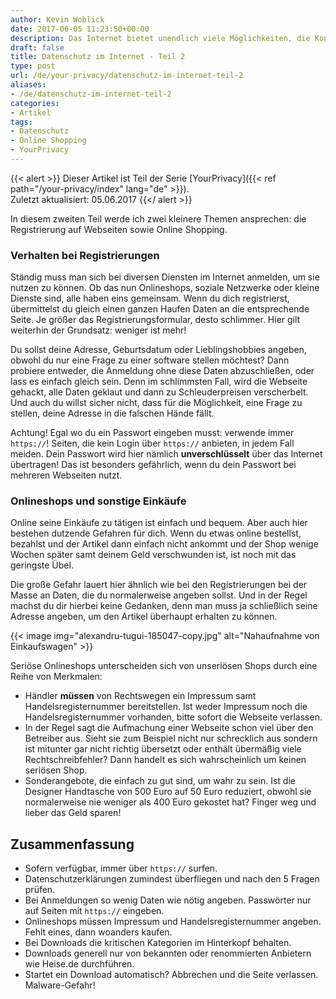 ```yaml
---
author: Kevin Woblick
date: 2017-06-05 11:23:50+00:00
description: Das Internet bietet unendlich viele Möglichkeiten, die Kontrolle über seine Daten zu verlieren. Dies ist Teil 2 zum allgemeinen Datenschutz im Netz.
draft: false
title: Datenschutz im Internet - Teil 2
type: post
url: /de/your-privacy/datenschutz-im-internet-teil-2
aliases:
- /de/datenschutz-im-internet-teil-2
categories:
- Artikel
tags:
- Datenschutz
- Online Shopping
- YourPrivacy
---
```


{{< alert >}}
Dieser Artikel ist Teil der Serie [YourPrivacy]({{< ref path="/your-privacy/index" lang="de" >}}).  
Zuletzt aktualisiert: 05.06.2017
{{</ alert >}}

In diesem zweiten Teil werde ich zwei kleinere Themen ansprechen: die Registrierung auf Webseiten sowie Online Shopping.


### Verhalten bei Registrierungen

Ständig muss man sich bei diversen Diensten im Internet anmelden, um sie nutzen zu können. Ob das nun Onlineshops, soziale Netzwerke oder kleine Dienste sind, alle haben eins gemeinsam. Wenn du dich registrierst, übermittelst du gleich einen ganzen Haufen Daten an die entsprechende Seite. Je größer das Registrierungsformular, desto schlimmer. Hier gilt weiterhin der Grundsatz: weniger ist mehr!

Du sollst deine Adresse, Geburtsdatum oder Lieblingshobbies angeben, obwohl du nur eine Frage zu einer software stellen möchtest? Dann probiere entweder, die Anmeldung ohne diese Daten abzuschließen, oder lass es einfach gleich sein. Denn im schlimmsten Fall, wird die Webseite gehackt, alle Daten geklaut und dann zu Schleuderpreisen verscherbelt. Und auch du willst sicher nicht, dass für die Möglichkeit, eine Frage zu stellen, deine Adresse in die falschen Hände fällt.

Achtung! Egal wo du ein Passwort eingeben musst: verwende immer `https://`! Seiten, die kein Login über `https://` anbieten, in jedem Fall meiden. Dein Passwort wird hier nämlich **unverschlüsselt** über das Internet übertragen! Das ist besonders gefährlich, wenn du dein Passwort bei mehreren Webseiten nutzt.


### Onlineshops und sonstige Einkäufe

Online seine Einkäufe zu tätigen ist einfach und bequem. Aber auch hier bestehen dutzende Gefahren für dich. Wenn du etwas online bestellst, bezahlst und der Artikel dann einfach nicht ankommt und der Shop wenige Wochen später samt deinem Geld verschwunden ist, ist noch mit das geringste Übel.

Die große Gefahr lauert hier ähnlich wie bei den Registrierungen bei der Masse an Daten, die du normalerweise angeben sollst. Und in der Regel machst du dir hierbei keine Gedanken, denn man muss ja schließlich seine Adresse angeben, um den Artikel überhaupt erhalten zu können.

{{< image img="alexandru-tugui-185047-copy.jpg" alt="Nahaufnahme von Einkaufswagen" >}}

Seriöse Onlineshops unterscheiden sich von unseriösen Shops durch eine Reihe von Merkmalen:

* Händler **müssen** von Rechtswegen ein Impressum samt Handelsregisternummer bereitstellen. Ist weder Impressum noch die Handelsregisternummer vorhanden, bitte sofort die Webseite verlassen.
* In der Regel sagt die Aufmachung einer Webseite schon viel über den Betreiber aus. Sieht sie zum Beispiel nicht nur schrecklich aus sondern ist mitunter gar nicht richtig übersetzt oder enthält übermäßig viele Rechtschreibfehler? Dann handelt es sich wahrscheinlich um keinen seriösen Shop.
* Sonderangebote, die einfach zu gut sind, um wahr zu sein. Ist die Designer Handtasche von 500 Euro auf 50 Euro reduziert, obwohl sie normalerweise nie weniger als 400 Euro gekostet hat? Finger weg und lieber das Geld sparen!


## Zusammenfassung

* Sofern verfügbar, immer über `https://` surfen.
* Datenschutzerklärungen zumindest überfliegen und nach den 5 Fragen prüfen.
* Bei Anmeldungen so wenig Daten wie nötig angeben. Passwörter nur auf Seiten mit `https://` eingeben.
* Onlineshops müssen Impressum und Handelsregisternummer angeben. Fehlt eines, dann woanders kaufen.
* Bei Downloads die kritischen Kategorien im Hinterkopf behalten.
* Downloads generell nur von bekannten oder renommierten Anbietern wie Heise.de durchführen.
* Startet ein Download automatisch? Abbrechen und die Seite verlassen. Malware-Gefahr!
